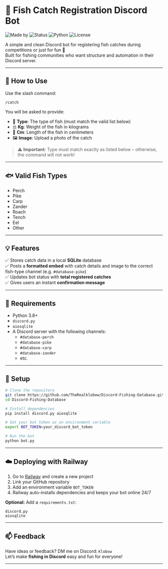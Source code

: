 # 🎣 Fish Catch Registration Discord Bot

![Made by](https://img.shields.io/badge/Made%20by-Klobow-purple)
![Status](https://img.shields.io/badge/Status-BETA-yellow)
![Python](https://img.shields.io/badge/Python-3.8%2B-blue)
![License](https://img.shields.io/badge/License-MIT-green)

A simple and clean Discord bot for registering fish catches during competitions or just for fun 🎉  
Built for fishing communities who want structure and automation in their Discord server.

---

## 🔧 How to Use

Use the slash command:

```
/catch
```

You will be asked to provide:

- 🎣 **Type**: The type of fish (must match the valid list below)
- ⚖️ **Kg**: Weight of the fish in kilograms
- 📏 **Cm**: Length of the fish in centimeters
- 🖼️ **Image**: Upload a photo of the catch

> ⚠️ **Important:** Type must match exactly as listed below – otherwise, the command will not work!

---

## 🐟 Valid Fish Types

- Perch  
- Pike  
- Carp  
- Zander  
- Roach  
- Tench  
- Eel  
- Other

---

## 💡 Features

✅ Stores catch data in a local **SQLite** database  
✅ Posts a **formatted embed** with catch details and image to the correct fish-type channel (e.g. `#database-pike`)  
✅ Updates bot status with **total registered catches**  
✅ Gives users an instant **confirmation message**

---

## 🧰 Requirements

- Python 3.8+
- `discord.py`
- `aiosqlite`
- A Discord server with the following channels:
  - `#database-perch`
  - `#database-pike`
  - `#database-carp`
  - `#database-zander`
  - etc.

---

## 🚀 Setup

```bash
# Clone the repository
git clone https://github.com/TheRealklobow/Discord-Fishing-Database.git
cd Discord-Fishing-Database

# Install dependencies
pip install discord.py aiosqlite

# Set your bot token as an environment variable
export BOT_TOKEN=your_discord_bot_token

# Run the bot
python bot.py
```

---

## ☁️ Deploying with Railway

1. Go to [Railway](https://railway.app) and create a new project  
2. Link your GitHub repository  
3. Add an environment variable `BOT_TOKEN`  
4. Railway auto-installs dependencies and keeps your bot online 24/7

**Optional:** Add a `requirements.txt`:

```
discord.py
aiosqlite
```

---

## 📫 Feedback

Have ideas or feedback? DM me on Discord: `Klobow`  
Let’s make **fishing in Discord** easy and fun for everyone!

---
